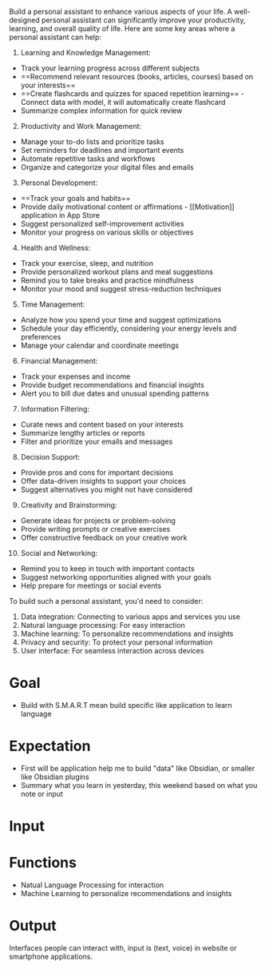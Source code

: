 Build a personal assistant to enhance various aspects of your life. A well-designed personal assistant can significantly improve your productivity, learning, and overall quality of life. Here are some key areas where a personal assistant can help:

1. Learning and Knowledge Management:

- Track your learning progress across different subjects
- ==Recommend relevant resources (books, articles, courses) based on your interests==
- ==Create flashcards and quizzes for spaced repetition learning== - Connect data with model, it will automatically create flashcard
- Summarize complex information for quick review

2. Productivity and Work Management:

- Manage your to-do lists and prioritize tasks
- Set reminders for deadlines and important events
- Automate repetitive tasks and workflows
- Organize and categorize your digital files and emails

3. Personal Development:

- ==Track your goals and habits==
- Provide daily motivational content or affirmations - [[Motivation]] application in App Store
- Suggest personalized self-improvement activities
- Monitor your progress on various skills or objectives

4. Health and Wellness:

- Track your exercise, sleep, and nutrition
- Provide personalized workout plans and meal suggestions
- Remind you to take breaks and practice mindfulness
- Monitor your mood and suggest stress-reduction techniques

5. Time Management:

- Analyze how you spend your time and suggest optimizations
- Schedule your day efficiently, considering your energy levels and preferences
- Manage your calendar and coordinate meetings

6. Financial Management:

- Track your expenses and income
- Provide budget recommendations and financial insights
- Alert you to bill due dates and unusual spending patterns

7. Information Filtering:

- Curate news and content based on your interests
- Summarize lengthy articles or reports
- Filter and prioritize your emails and messages

8. Decision Support:

- Provide pros and cons for important decisions
- Offer data-driven insights to support your choices
- Suggest alternatives you might not have considered

9. Creativity and Brainstorming:

- Generate ideas for projects or problem-solving
- Provide writing prompts or creative exercises
- Offer constructive feedback on your creative work

10. Social and Networking:

- Remind you to keep in touch with important contacts
- Suggest networking opportunities aligned with your goals
- Help prepare for meetings or social events

To build such a personal assistant, you'd need to consider:

1. Data integration: Connecting to various apps and services you use
2. Natural language processing: For easy interaction
3. Machine learning: To personalize recommendations and insights
4. Privacy and security: To protect your personal information
5. User interface: For seamless interaction across devices


# Goal

- Build with S.M.A.R.T mean build specific like application to learn language

# Expectation

- First will be application help me to build "data" like Obsidian, or smaller like Obsidian plugins
- Summary what you learn in yesterday, this weekend based on what you note or input

# Input
# Functions

- Natual Language Processing for interaction
- Machine Learning to personalize recommendations and insights
# Output

Interfaces people can interact with, input is (text, voice) in website or smartphone applications.